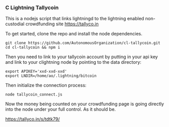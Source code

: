### C Lightning Tallycoin
This is a nodejs script that links lightningd to the lightning enabled non-custodial crowdfunding site https://tallyco.in 

To get started, clone the repo and install the node dependencies. 
``` 
git clone https://github.com/AutonomousOrganization/cl-tallycoin.git 
cd cl-tallycoin && npm i
```

Then you need to link to your tallycoin account by putting in your api key and link to your clightning node by pointing to the data directory: 
```
export APIKEY='xxd-xxd-xxd'
export LNDIR=/home/ao/.lightning/bitcoin
```
Then initialize the connection process: 
```
node tallycoin_connect.js
```
Now the money being counted on your crowdfunding page is going directly into the node under your full control. As it should be. 
   
https://tallyco.in/s/tdtk79/

